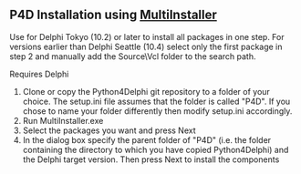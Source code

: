 ## P4D Installation using [MultiInstaller](https://github.com/pyscripter/MultiInstaller)

Use for Delphi Tokyo (10.2) or later to install all packages in one step.  For versions earlier than Delphi Seattle (10.4) select only the first package in step 2 and manually add the Source\Vcl folder to the search path.   

Requires Delphi

1. Clone or copy the Python4Delphi git repository to a folder of your choice.  The setup.ini file assumes that the folder is called "P4D".  If you chose to name your folder differently then modify setup.ini accordingly.
2. Run MultiInstaller.exe
3. Select the packages you want and press Next
4. In the dialog box specify the parent folder of "P4D" (i.e. the folder containing the directory to which you have copied Python4Delphi) and the Delphi target version.  Then press Next to install the components

